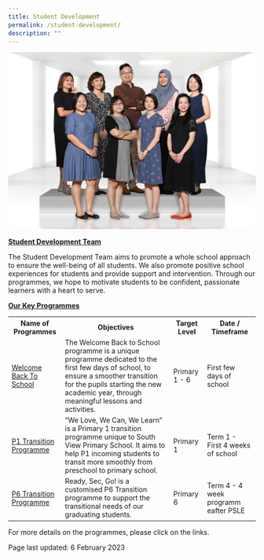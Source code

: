 ```yaml
---
title: Student Development
permalink: /student-development/
description: ""
---
```

<img src="/images/sd1.jpg">
<p><u><strong>Student Development Team</strong></u></p>
<p>The Student Development Team aims to promote a whole school approach to ensure the well-being of all students. We also promote positive school experiences for students and provide support and intervention. Through our programmes, we hope to motivate students to be confident, passionate learners with a heart to serve.</p>
<p><u><strong>Our Key Programmes</strong></u></p>
<table>
	<tbody>
		<tr>
			<th>Name of Programmes</th>
			<th>Objectives</th>
			<th>Target Level</th>
			<th> Date / Timeframe</th>
		</tr>
		<tr>
			<td><p><a href="/student-development/welcome-back-to-school" target="">Welcome Back To School</a></td>
			<td>The Welcome Back to School programme is a unique programme dedicated to the first few days of school, to ensure a smoother transition for the pupils starting the new academic year, through meaningful lessons and activities.</td>
			<td>Primary 1 - 6</td>
			<td>First few days of school</td>
		</tr>
				<tr>
			<td><a href="/student-development/p1-transition-programme" target="">P1 Transition Programme</a></td>
			<td>“We Love, We Can, We Learn” is a Primary 1 transition programme unique to South View Primary School. It aims to help P1 incoming students to transit more smoothly from preschool to primary school.</td>
			<td>Primary 1</td>
			<td> Term 1 - First 4 weeks of school</td>
		</tr>
			<tr>
			<td><a href="/student-development/primary-6-transition-programme-ready-sec-go" target="">P6 Transition Programme</a></td>
			<td>Ready, Sec, Go! is a customised P6 Transition programme to support the transitional needs of our graduating students.</td>
			<td>Primary 6</th>
			<td> Term 4 - 4 week programm eafter PSLE</td>
			</tr>
</tbody>
	</table>
	<p>For more details on the programmes, please click on the links.</p>
<p>Page last updated: 6 February 2023</p>